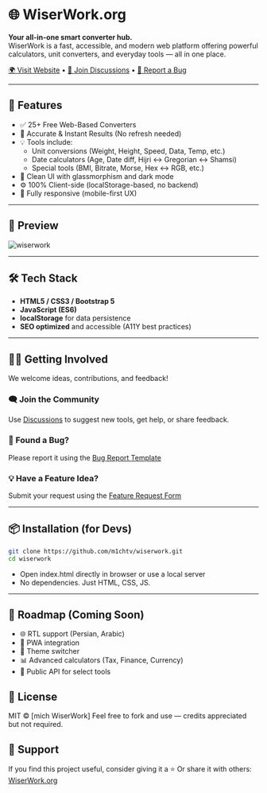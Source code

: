 # 🌐 WiserWork.org

**Your all-in-one smart converter hub.**  
WiserWork is a fast, accessible, and modern web platform offering powerful calculators, unit converters, and everyday tools — all in one place.

[🌍 Visit Website](https://wiserwork.org) • [🧠 Join Discussions](https://github.com/m1chtv/mich-WiserWork/discussions) • [🐛 Report a Bug](https://github.com/m1chtv/mich-WiserWork/issues/new?template=bug_report.md)

---

## 🚀 Features

- ✅ 25+ Free Web-Based Converters
- 🎯 Accurate & Instant Results (No refresh needed)
- 💡 Tools include:
  - Unit conversions (Weight, Height, Speed, Data, Temp, etc.)
  - Date calculators (Age, Date diff, Hijri ↔ Gregorian ↔ Shamsi)
  - Special tools (BMI, Bitrate, Morse, Hex ↔ RGB, etc.)
- 🧊 Clean UI with glassmorphism and dark mode
- ⚙️ 100% Client-side (localStorage-based, no backend)
- 📱 Fully responsive (mobile-first UX)

---

## 📸 Preview

![wiserwork](https://wiserwork.org/assets/og-image.jpg)

---

## 🛠 Tech Stack

- **HTML5 / CSS3 / Bootstrap 5**
- **JavaScript (ES6)**
- **localStorage** for data persistence
- **SEO optimized** and accessible (A11Y best practices)

---

## 🧑‍💻 Getting Involved

We welcome ideas, contributions, and feedback!

### 🗨️ Join the Community
Use [Discussions](https://github.com/m1chtv/mich-WiserWork/discussions) to suggest new tools, get help, or share feedback.

### 🐞 Found a Bug?
Please report it using the [Bug Report Template](https://github.com/m1chtv/mich-WiserWork/issues/new?template=bug_report.md)

### 💡 Have a Feature Idea?
Submit your request using the [Feature Request Form](https://github.com/m1chtv/mich-WiserWork/issues/new?template=feature_request.md)

---

## 📦 Installation (for Devs)

```bash
git clone https://github.com/m1chtv/wiserwork.git
cd wiserwork
```

- Open index.html directly in browser or use a local server
- No dependencies. Just HTML, CSS, JS.

---

## 🔮 Roadmap (Coming Soon)

- 🌐 RTL support (Persian, Arabic)
- 📲 PWA integration
- 🌈 Theme switcher
- 📊 Advanced calculators (Tax, Finance, Currency)
- 📡 Public API for select tools

## 📄 License
MIT © [mich WiserWork]
Feel free to fork and use — credits appreciated but not required.

## 🌟 Support
If you find this project useful, consider giving it a ⭐️
Or share it with others: [WiserWork.org](https://github.com/m1chtv/mich-WiserWork)
